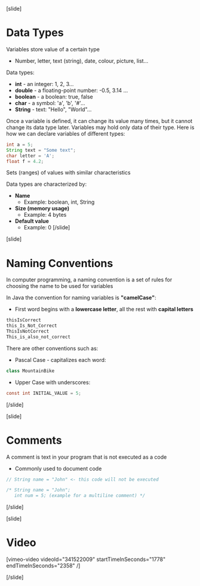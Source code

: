 [slide]
# Data Types
Variables store value of a certain type 
* Number, letter, text (string), date, colour, picture, list…

Data types:
* **int** - an integer: 1, 2, 3…
* **double** - a floating-point number: -0.5, 3.14 …
* **boolean** - a boolean: true, false
* **char** - a symbol: 'a', 'b', '#'…
* **String** - text: "Hello", "World"…

Once a variable is defined, it can change its value many times, but 
it cannot change its data type later. Variables may hold only data 
of their type. Here is how we can declare variables of different types:
```java
int a = 5;
String text = "Some text";
char letter = 'A';
float f = 4.2;
```

Sets (ranges) of values with similar characteristics

Data types are characterized by:
* **Name**
    * Example: boolean, int, String
* **Size (memory usage)**
    * Example: 4 bytes
* **Default value**
    * Example: 0
[/slide]

[slide]
# Naming Conventions
In computer programming, a naming convention is a set of rules for choosing the name to be used for variables

In Java the convention for naming variables is **"camelCase"**:
* First word begins with a **lowercase letter**, all the rest with **capital letters**

```java
thisIsCorrect
this_Is_Not_Correct
ThisIsNotCorrect
This_is_also_not_correct
```

There are other conventions such as:
* Pascal Case - capitalizes each word:
```java
class MountainBike
```

* Upper Case with underscores:
```java
const int INITIAL_VALUE = 5;
```

[/slide]

[slide]
# Comments
A comment is text in your program that is not executed as a code

* Commonly used to document code

```java
// String name = "John" <- this code will not be executed
```

```java
/* String name = "John"; 
   int num = 5; (example for a multiline comment) */
```
[/slide]

[slide]
# Video

[vimeo-video videoId="341522009" startTimeInSeconds="1778" endTimeInSeconds="2358" /]

[/slide]